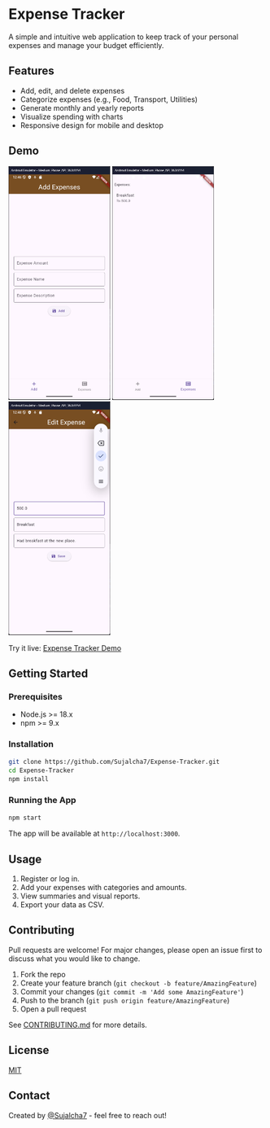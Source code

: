 # Expense Tracker

A simple and intuitive web application to keep track of your personal expenses and manage your budget efficiently.

## Features

- Add, edit, and delete expenses
- Categorize expenses (e.g., Food, Transport, Utilities)
- Generate monthly and yearly reports
- Visualize spending with charts
- Responsive design for mobile and desktop

## Demo
<img src="images/Screenshots/AddExp.png" width="200"/>
<img src="images/Screenshots/Exps.png" width="200"/>
<img src="images/Screenshots/EditExps.png" width="200"/>


Try it live: [Expense Tracker Demo](https://your-demo-url.com)

## Getting Started

### Prerequisites

- Node.js >= 18.x
- npm >= 9.x

### Installation

```bash
git clone https://github.com/Sujalcha7/Expense-Tracker.git
cd Expense-Tracker
npm install
```

### Running the App

```bash
npm start
```
The app will be available at `http://localhost:3000`.

## Usage

1. Register or log in.
2. Add your expenses with categories and amounts.
3. View summaries and visual reports.
4. Export your data as CSV.

## Contributing

Pull requests are welcome! For major changes, please open an issue first to discuss what you would like to change.

1. Fork the repo
2. Create your feature branch (`git checkout -b feature/AmazingFeature`)
3. Commit your changes (`git commit -m 'Add some AmazingFeature'`)
4. Push to the branch (`git push origin feature/AmazingFeature`)
5. Open a pull request

See [CONTRIBUTING.md](CONTRIBUTING.md) for more details.

## License

[MIT](LICENSE)

## Contact

Created by [@Sujalcha7](https://github.com/Sujalcha7) - feel free to reach out!
